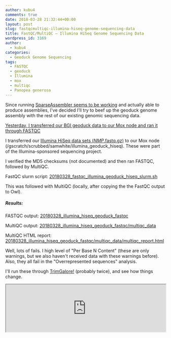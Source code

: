 ```yaml
---
author: kubu4
comments: true
date: 2018-03-28 21:32:44+00:00
layout: post
slug: fastqcmultiqc-illumina-hiseq-genome-sequencing-data
title: FastQC/MultiQC – Illumina HiSeq Genome Sequencing Data
wordpress_id: 3169
author:
  - kubu4
categories:
  - Geoduck Genome Sequencing
tags:
  - FASTQC
  - geoduck
  - Illumina
  - mox
  - multiqc
  - Panopea generosa
---
```


Since running [SparseAssembler seems to be working](2018/03/27/assembly-geoduck-novaseq-using-sparseassembler-kmer-101.html) and actually able to produce assemblies, I've decided I'll try to beef up the geoduck genome assembly with the rest of our existing genomic sequencing data.

[Yesterday, I transferred our BGI geoduck data to our Mox node and ran it through FASTQC](2018/03/27/fastqcmultiqc-bgi-geoduck-genome-sequencing-data.html)

I transferred our [Illumina HiSeq data sets (*NMP*.fastq.gz)](https://owl.fish.washington.edu/nightingales/P_generosa/) to our Mox node (/gscratch/scrubbed/samwhite/illumina_geoduck_hiseq). These were part of the Illumina-sponsored sequencing project.

I verified the MD5 checksums (not documented) and then ran FASTQC, followed by MultiQC.

FastQC slurm script: [20180328_fastqc_illumina_geoduck_hiseq_slurm.sh](https://owl.fish.washington.edu/Athaliana/20180328_illumina_hiseq_geoduck_fastqc/20180328_fastqc_illumina_geoduck_hiseq_slurm.sh)

This was followed with MultiQC (locally, after copying the the FastQC output to Owl).



##### Results:



FASTQC output: [20180328_illumina_hiseq_geoduck_fastqc](https://owl.fish.washington.edu/Athaliana/20180328_illumina_hiseq_geoduck_fastqc/)

MultiQC output: [20180328_illumina_hiseq_geoduck_fastqc/multiqc_data](https://owl.fish.washington.edu/Athaliana/20180328_illumina_hiseq_geoduck_fastqc/multiqc_data/)

MultiQC HTML report: [20180328_illumina_hiseq_geoduck_fastqc/multiqc_data/multiqc_report.html](https://owl.fish.washington.edu/Athaliana/20180328_illumina_hiseq_geoduck_fastqc/multiqc_data/multiqc_report.html)

Well, lots of fails. I high level of "Per Base N Content" (these are only warnings, but we also haven't received data with these warnings before). Also, they all fail in the "Overrepresented sequences" analysis.

I'll run these through [TrimGalore!](httpss://www.bioinformatics.babraham.ac.uk/projects/trim_galore/) (probably twice), and see how things change.

<iframe src="https://owl.fish.washington.edu/Athaliana/20180328_illumina_hiseq_geoduck_fastqc/multiqc_data/multiqc_report.html" width="100%" same_height_as="window" scrolling="yes"></iframe>
